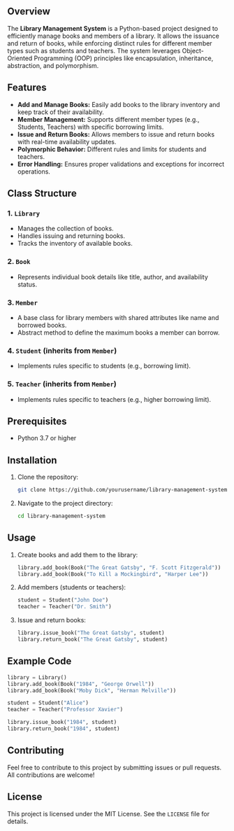 ## Overview
The **Library Management System** is a Python-based project designed to efficiently manage books and members of a library. It allows the issuance and return of books, while enforcing distinct rules for different member types such as students and teachers. The system leverages Object-Oriented Programming (OOP) principles like encapsulation, inheritance, abstraction, and polymorphism.

## Features
- **Add and Manage Books:** Easily add books to the library inventory and keep track of their availability.
- **Member Management:** Supports different member types (e.g., Students, Teachers) with specific borrowing limits.
- **Issue and Return Books:** Allows members to issue and return books with real-time availability updates.
- **Polymorphic Behavior:** Different rules and limits for students and teachers.
- **Error Handling:** Ensures proper validations and exceptions for incorrect operations.

## Class Structure
### 1. `Library`
- Manages the collection of books.
- Handles issuing and returning books.
- Tracks the inventory of available books.

### 2. `Book`
- Represents individual book details like title, author, and availability status.

### 3. `Member`
- A base class for library members with shared attributes like name and borrowed books.
- Abstract method to define the maximum books a member can borrow.

### 4. `Student` (inherits from `Member`)
- Implements rules specific to students (e.g., borrowing limit).

### 5. `Teacher` (inherits from `Member`)
- Implements rules specific to teachers (e.g., higher borrowing limit).

## Prerequisites
- Python 3.7 or higher

## Installation
1. Clone the repository:
   ```bash
   git clone https://github.com/yourusername/library-management-system.git
   ```
2. Navigate to the project directory:
   ```bash
   cd library-management-system
   ```

## Usage
1. Create books and add them to the library:
   ```python
   library.add_book(Book("The Great Gatsby", "F. Scott Fitzgerald"))
   library.add_book(Book("To Kill a Mockingbird", "Harper Lee"))
   ```
2. Add members (students or teachers):
   ```python
   student = Student("John Doe")
   teacher = Teacher("Dr. Smith")
   ```
3. Issue and return books:
   ```python
   library.issue_book("The Great Gatsby", student)
   library.return_book("The Great Gatsby", student)
   ```

## Example Code
```python
library = Library()
library.add_book(Book("1984", "George Orwell"))
library.add_book(Book("Moby Dick", "Herman Melville"))

student = Student("Alice")
teacher = Teacher("Professor Xavier")

library.issue_book("1984", student)
library.return_book("1984", student)
```

## Contributing
Feel free to contribute to this project by submitting issues or pull requests. All contributions are welcome!

## License
This project is licensed under the MIT License. See the `LICENSE` file for details.
